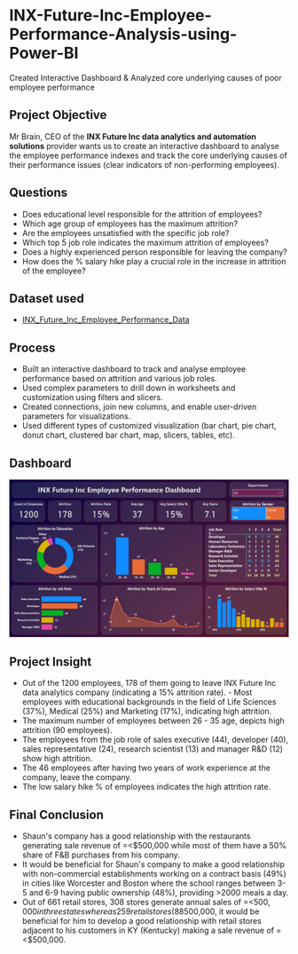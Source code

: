 # INX-Future-Inc-Employee-Performance-Analysis-using-Power-BI
Created Interactive Dashboard &amp; Analyzed core underlying causes of poor employee performance

## **Project Objective**

Mr Brain, CEO of the **INX Future Inc data analytics and automation solutions** provider wants us to create an interactive dashboard to analyse the employee performance indexes and track the core underlying causes of their performance issues (clear indicators of non-performing employees).

## **Questions**
- Does educational level responsible for the attrition of employees?
- Which age group of employees has the maximum attrition?
- Are the employees unsatisfied with the specific job role?
- Which top 5 job role indicates the maximum attrition of employees?
- Does a highly experienced person responsible for leaving the company?
- How does the % salary hike play a crucial role in the increase in attrition of the employee?

## **Dataset used**

- <a href="https://github.com/Krishnkumar542/INX-Future-Inc-Employee-Performance-Analysis-using-Power-BI/blob/main/INX_Future_Inc_Employee_Performance_Data.xls">INX_Future_Inc_Employee_Performance_Data</a>



## **Process**

- Built an interactive dashboard to track and analyse employee performance based on attrition and various job roles.
- Used complex parameters to drill down in worksheets and customization using filters and slicers. 
- Created connections, join new columns, and enable user-driven parameters for visualizations.
- Used different types of customized visualization (bar chart, pie chart, donut chart, clustered bar chart, map, slicers, tables, etc).

## **Dashboard**

![Alt text of the image](https://github.com/Krishnkumar542/INX-Future-Inc-Employee-Performance-Analysis-using-Power-BI/blob/main/Employee%20Performance%20-%20Interactive%20Dashboard.png)

## **Project Insight**

- Out of the 1200 employees, 178 of them going to leave INX Future Inc data analytics company (indicating a 15% attrition rate). - Most employees with educational backgrounds in the field of Life Sciences (37%), Medical (25%) and Marketing (17%), indicating high attrition.
- The maximum number of employees between 26 - 35 age, depicts high attrition (90 employees).
- The employees from the job role of sales executive (44), developer (40), sales representative (24), research scientist (13) and manager R&D (12) show high attrition.
- The 46 employees after having two years of work experience at the company, leave the company.
- The low salary hike % of employees indicates the high attrition rate.


## **Final Conclusion**

- Shaun's company has a good relationship with the restaurants generating sale revenue of =<$500,000 while most of them have a 50% share of F&B purchases from his company.
- It would be beneficial for Shaun's company to make a good relationship with non-commercial establishments working on a contract basis (49%) in cities like Worcester and Boston where the school ranges between 3-5 and 6-9 having public ownership (48%), providing >2000 meals a day.
- Out of 661 retail stores, 308 stores generate annual sales of =<$500,000 in three states whereas 259 retail stores (88%) are located in the KY (Kentucky). Hence, based on the good reputation of Shaun's company with the restaurants generating sale revenue of =<$500,000, it would be beneficial for him to develop a good relationship with retail stores adjacent to his customers in KY (Kentucky) making a sale revenue of =<$500,000.
